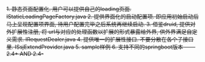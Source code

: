 <s> 1. 静态页面配置化. 用户可以提供自己的loading页面.   IStaticLoadingPageFactory.java </s>
<s> 2. 提供界面化的启动配置项. 即应用初始启动后马上呈现配置项界面, 待用户配置完毕之后系统再继续启动. </s> 
<s> 3. 借鉴druid, 提供对外扩展性注册, 将 url与对应的处理函数以扩展的形式暴露给外界, 供外界满足自定义需求.  IRequestDealer.java  </s>
<s> 4. 提供唯一的扩展性接口. 不要分散在各个子接口里. ISsjExtendProvider.java  </s>
<s> 5. sample样例  </s>
<s> 6. 支持不同的springboot版本 —— 2.4+ AND 2.4-  </s>